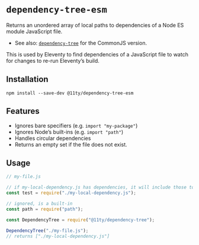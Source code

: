 # `dependency-tree-esm`

Returns an unordered array of local paths to dependencies of a Node ES module JavaScript file.

* See also: [`dependency-tree`](https://github.com/11ty/eleventy-dependency-tree) for the CommonJS version.

This is used by Eleventy to find dependencies of a JavaScript file to watch for changes to re-run Eleventy’s build.

## Installation

```
npm install --save-dev @11ty/dependency-tree-esm
```

## Features

* Ignores bare specifiers (e.g. `import "my-package"`)
* Ignores Node’s built-ins (e.g. `import "path"`)
* Handles circular dependencies
* Returns an empty set if the file does not exist.

## Usage

```js
// my-file.js

// if my-local-dependency.js has dependencies, it will include those too
const test = require("./my-local-dependency.js");

// ignored, is a built-in
const path = require("path");
```

```js
const DependencyTree = require("@11ty/dependency-tree");

DependencyTree("./my-file.js");
// returns ["./my-local-dependency.js"]
```
